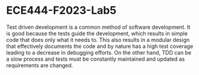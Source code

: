 # ECE444-F2023-Lab5

Test driven development is a common method of software development. It is good because the tests guide the development, which results in simple code that does only what it needs to. This also results in a modular design that effectively documents the code and by nature has a high test coverage leading to a decrease in debugging efforts. On the other hand, TDD can be a slow process and tests must be constantly maintained and updated as requirements are changed.
